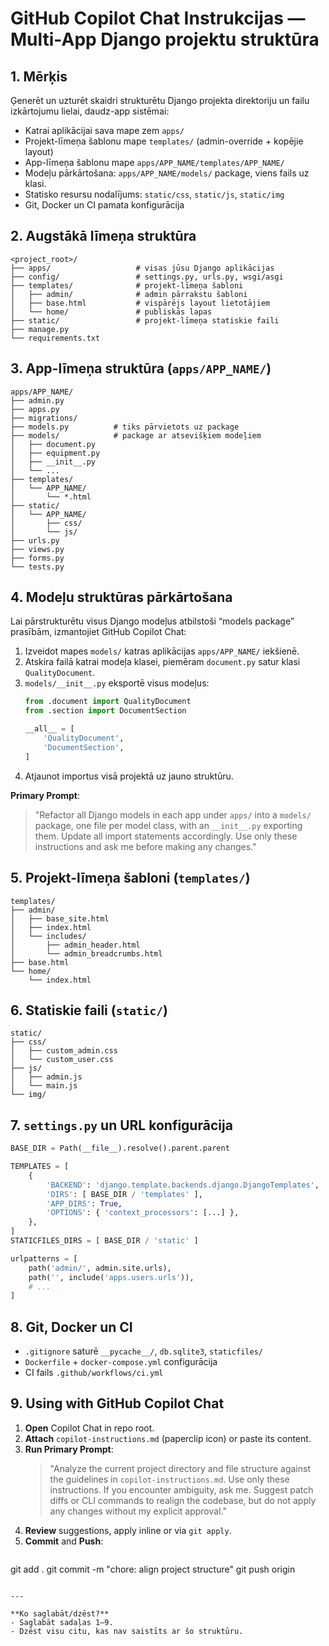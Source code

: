 # GitHub Copilot Chat Instrukcijas — Multi-App Django projektu struktūra

## 1. Mērķis
Ģenerēt un uzturēt skaidri strukturētu Django projekta direktoriju un failu izkārtojumu lielai, daudz-app sistēmai:
- Katrai aplikācijai sava mape zem `apps/`
- Projekt-līmeņa šablonu mape `templates/` (admin-override + kopējie layout)
- App-līmeņa šablonu mape `apps/APP_NAME/templates/APP_NAME/`
- Modeļu pārkārtošana: `apps/APP_NAME/models/` package, viens fails uz klasi.
- Statisko resursu nodalījums: `static/css`, `static/js`, `static/img`
- Git, Docker un CI pamata konfigurācija

## 2. Augstākā līmeņa struktūra
```
<project_root>/
├── apps/                   # visas jūsu Django aplikācijas
├── config/                 # settings.py, urls.py, wsgi/asgi
├── templates/              # projekt-līmeņa šabloni
│   ├── admin/              # admin pārrakstu šabloni
│   ├── base.html           # vispārējs layout lietotājiem
│   └── home/               # publiskās lapas
├── static/                 # projekt-līmeņa statiskie faili
├── manage.py
└── requirements.txt
```

## 3. App-līmeņa struktūra (`apps/APP_NAME/`)
```
apps/APP_NAME/
├── admin.py
├── apps.py
├── migrations/
├── models.py          # tiks pārvietots uz package
├── models/            # package ar atsevišķiem modeļiem
│   ├── document.py
│   ├── equipment.py
│   ├── __init__.py
│   └── ...
├── templates/
│   └── APP_NAME/
│       └── *.html
├── static/
│   └── APP_NAME/
│       ├── css/
│       └── js/
├── urls.py
├── views.py
├── forms.py
└── tests.py
```

## 4. Modeļu struktūras pārkārtošana
Lai pārstrukturētu visus Django modeļus atbilstoši “models package” prasībām, izmantojiet GitHub Copilot Chat:

1. Izveidot mapes `models/` katras aplikācijas `apps/APP_NAME/` iekšienē.
2. Atskira failā katrai modeļa klasei, piemēram `document.py` satur klasi `QualityDocument`.
3. `models/__init__.py` eksportē visus modeļus:
   ```python
   from .document import QualityDocument
   from .section import DocumentSection

   __all__ = [
       'QualityDocument',
       'DocumentSection',
   ]
   ```
4. Atjaunot importus visā projektā uz jauno struktūru.

**Primary Prompt**:
> "Refactor all Django models in each app under `apps/` into a `models/` package, one file per model class, with an `__init__.py` exporting them. Update all import statements accordingly. Use only these instructions and ask me before making any changes."

## 5. Projekt-līmeņa šabloni (`templates/`)
```
templates/
├── admin/
│   ├── base_site.html
│   ├── index.html
│   └── includes/
│       ├── admin_header.html
│       └── admin_breadcrumbs.html
├── base.html
└── home/
    └── index.html
```

## 6. Statiskie faili (`static/`)
```
static/
├── css/
│   ├── custom_admin.css
│   └── custom_user.css
├── js/
│   ├── admin.js
│   └── main.js
└── img/
```

## 7. `settings.py` un URL konfigurācija
```python
BASE_DIR = Path(__file__).resolve().parent.parent

TEMPLATES = [
    {
        'BACKEND': 'django.template.backends.django.DjangoTemplates',
        'DIRS': [ BASE_DIR / 'templates' ],
        'APP_DIRS': True,
        'OPTIONS': { 'context_processors': [...] },
    },
]
STATICFILES_DIRS = [ BASE_DIR / 'static' ]

urlpatterns = [
    path('admin/', admin.site.urls),
    path('', include('apps.users.urls')),
    # ...
]
```

## 8. Git, Docker un CI
- `.gitignore` saturē `__pycache__/`, `db.sqlite3`, `staticfiles/`
- `Dockerfile` + `docker-compose.yml` configurācija
- CI fails `.github/workflows/ci.yml`

## 9. Using with GitHub Copilot Chat
1. **Open** Copilot Chat in repo root.
2. **Attach** `copilot-instructions.md` (paperclip icon) or paste its content.
3. **Run Primary Prompt**:
   > "Analyze the current project directory and file structure against the guidelines in `copilot-instructions.md`. Use only these instructions. If you encounter ambiguity, ask me. Suggest patch diffs or CLI commands to realign the codebase, but do not apply any changes without my explicit approval."
4. **Review** suggestions, apply inline or via `git apply`.
5. **Commit** and **Push**:
   ```bash
git add .
git commit -m "chore: align project structure"
git push origin <branch>
```

---

**Ko saglabāt/dzēst?**
- Saglabāt sadaļas 1–9.
- Dzēst visu citu, kas nav saistīts ar šo struktūru.

